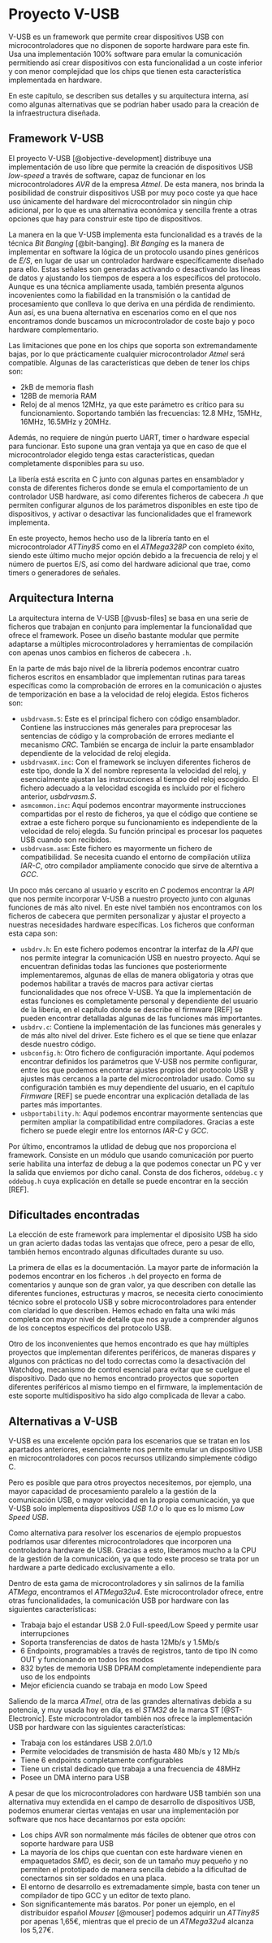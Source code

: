 <!-- Leave a blank line before the title -->

# Proyecto V-USB

V-USB es un framework que permite crear dispositivos USB con microcontroladores que no disponen de soporte hardware para este fin. Usa una implementación 100% software para emular la comunicación permitiendo así crear dispositivos con esta funcionalidad a un coste inferior y con menor complejidad que los chips que tienen esta característica implementada en hardware.

En este capítulo, se describen sus detalles y su arquitectura interna, así como algunas alternativas que se podrían haber usado para la creación de la infraestructura diseñada.


## Framework V-USB

El proyecto V-USB [@objective-development] distribuye una implementación de uso libre que permite la creación de dispositivos USB *low-speed* a través de software, capaz de funcionar en los microcontroladores *AVR* de la empresa *Atmel*. De esta manera, nos brinda la posibilidad de construir dispositivos USB por muy poco coste ya que hace uso únicamente del hardware del microcontrolador sin ningún chip adicional, por lo que es una alternativa económica y sencilla frente a otras opciones que hay para construir este tipo de dispositivos.

La manera en la que V-USB implementa esta funcionalidad es a través de la técnica *Bit Banging* [@bit-banging]. *Bit Banging* es la manera de implementar en software la lógica de un protocolo usando pines genéricos de *E/S*, en lugar de usar un controlador hardware específicamente diseñado para ello. Estas señales son generadas activando o desactivando las líneas de datos y ajustando los tiempos de espera a los específicos del protocolo. Aunque es una técnica ampliamente usada, también presenta algunos incovenientes como la fiabilidad en la transmisión o la cantidad de procesamiento que conlleva lo que deriva en una pérdida de rendimiento. Aun así, es una buena alternativa en escenarios como en el que nos encontramos donde buscamos un microcontrolador de coste bajo y poco hardware complementario.

Las limitaciones que pone en los chips que soporta son extremandamente bajas, por lo que prácticamente cualquier microcontrolador *Atmel* será compatible. Algunas de las características que deben de tener los chips son:

- 2kB de memoria flash
- 128B de memoria RAM
- Reloj de al menos 12MHz, ya que este parámetro es crítico para su funcionamiento. Soportando también las frecuencias: 12.8 MHz, 15MHz, 16MHz, 16.5MHz y 20MHz.

Además, no requiere de ningún puerto UART, timer o hardware especial para funcionar. Esto supone una gran ventaja ya que en caso de que el microcontrolador elegido tenga estas características, quedan completamente disponibles para su uso.

La libería está escrita en C junto con algunas partes en ensamblador y consta de diferentes ficheros donde se emula el comportamiento de un controlador USB hardware, así como diferentes ficheros de cabecera *.h* que permiten configurar algunos de los parámetros disponibles en este tipo de dispositivos, y activar o desactivar las funcionalidades que el framework implementa.

En este proyecto, hemos hecho uso de la librería tanto en el microcontrolador *ATTiny85* como en el *ATMega328P* con completo éxito, siendo este último mucho mejor opción debido a la frecuencia de reloj y el número de puertos E/S, así como del hardware adicional que trae, como timers o generadores de señales.

## Arquitectura Interna

La arquitectura interna de V-USB [@vusb-files] se basa en una serie de ficheros que trabajan en conjunto para implementar la funcionalidad que ofrece el framework. Posee un diseño bastante modular que permite adaptarse a múltiples microcontroladores y herramientas de compilación con apenas unos cambios en ficheros de cabecera `.h`.

En la parte de más bajo nivel de la librería podemos encontrar cuatro ficheros escritos en ensamblador que implementan rutinas para tareas específicas como la comprobación de errores en la comunicación o ajustes de temporización en base a la velocidad de reloj elegida. Estos ficheros son:

- `usbdrvasm.S`: Este es el principal fichero con código ensamblador. Contiene las instrucciones más generales para preprocesar las sentencias de código y la comprobación de errores mediante el mecanismo *CRC*. También se encarga de incluir la parte ensamblador dependiente de la velocidad de reloj elegida.
- `usbdrvasmX.inc`: Con el framework se incluyen diferentes ficheros de este tipo, donde la X del nombre representa la velocidad del reloj, y esencialmente ajustan las instrucciones al tiempo del reloj escogido. El fichero adecuado a la velocidad escogida es incluido por el fichero anterior, *usbdrvasm.S*.
- `asmcommon.inc`: Aquí podemos encontrar mayormente instrucciones compartidas por el resto de ficheros, ya que el código que contiene se extrae a este fichero porque su funcionamiento es independiente de la velocidad de reloj elegda. Su función principal es procesar los paquetes USB cuando son recibidos.
- `usbdrvasm.asm`: Este fichero es mayormente un fichero de compatibilidad. Se necesita cuando el entorno de compilación utiliza *IAR-C*, otro compilador ampliamente conocido que sirve de alterntiva a *GCC*.

Un poco más cercano al usuario y escrito en *C* podemos encontrar la *API* que nos permite incorporar V-USB a nuestro proyecto junto con algunas funciones de más alto nivel. En este nivel también nos encontramos con los ficheros de cabecera que permiten personalizar y ajustar el proyecto a nuestras necesidades hardware específicas. Los ficheros que conforman esta capa son:

- `usbdrv.h`: En este fichero podemos encontrar la interfaz de la *API* que nos permite integrar la comunicación USB en nuestro proyecto. Aquí se encuentran definidas todas las funciones que posteriormente implementaremos, algunas de ellas de manera obligatoria y otras que podemos habilitar a través de macros para activar ciertas funcionalidades que nos ofrece V-USB. Ya que la implementación de estas funciones es completamente personal y dependiente del usuario de la libería, en el capítulo donde se describe el firmware [REF] se pueden encontrar detalladas algunas de las funciones más importantes.
- `usbdrv.c`: Contiene la implementación de las funciones más generales y de más alto nivel del driver. Este fichero es el que se tiene que enlazar desde nuestro código.
- `usbconfig.h`: Otro fichero de configuración importante. Aquí podemos encontrar definidos los parámetros que V-USB nos permite configurar, entre los que podemos encontrar ajustes propios del protocolo USB y ajustes más cercanos a la parte del microcontrolador usado. Como su configuración también es muy dependiente del usuario, en el capítulo *Firmware* [REF] se puede encontrar una explicación detallada de las partes más importantes.
- `usbportability.h`: Aquí podemos encontrar mayormente sentencias que permiten ampliar la compatibilidad entre compiladores. Gracias a este fichero se puede elegir entre los entornos *IAR-C* y *GCC*.

Por último, encontramos la utlidad de debug que nos proporciona el framework. Consiste en un módulo que usando comunicación por puerto serie habilita una interfaz de debug a la que podemos conectar un PC y ver la salida que enviemos por dicho canal. Consta de dos ficheros, `oddebug.c` y `oddebug.h` cuya explicación en detalle se puede encontrar en la sección [REF].

## Dificultades encontradas

La elección de este framework para implementar el diposisito USB ha sido un gran acierto dadas todas las ventajas que ofrece,  pero a pesar de ello, también hemos encontrado algunas dificultades durante su uso.

La primera de ellas es la documentación. La mayor parte de información la podemos encontrar en los ficheros `.h` del proyecto en forma de comentarios y aunque son de gran valor, ya que describen con detalle las diferentes funciones, estructuras y macros, se necesita cierto conocimiento técnico sobre el protocolo USB y sobre microcontroladores para entender con claridad lo que describen. Hemos echado en falta una wiki más completa con mayor nivel de detalle que nos ayude a comprender algunos de los conceptos específicos del protocolo USB.

Otro de los inconvenientes que hemos encontrado es que hay múltiples proyectos que implementan diferentes periféricos, de maneras dispares y algunos con prácticas no del todo correctas como la desactivación del Watchdog, mecanismo de control esencial para evitar que se cuelgue el dispositivo. Dado que no hemos encontrado proyectos que soporten diferentes periféricos al mismo tiempo en el firmware, la implementación de este soporte multidispositivo ha sido algo complicada de llevar a cabo.


## Alternativas a V-USB

V-USB es una excelente opción para los escenarios que se tratan en los apartados anteriores, esencialmente nos permite emular un dispositivo USB en microcontroladores con pocos recursos utilizando simplemente código C.

Pero es posible que para otros proyectos necesitemos, por ejemplo, una mayor capacidad de procesamiento paralelo a la gestión de la comunicación USB, o mayor velocidad en la propia comunicación, ya que V-USB solo implementa dispositivos *USB 1.0* o lo que es lo mismo *Low Speed USB*.

Como alternativa para resolver los escenarios de ejemplo propuestos podríamos usar diferentes microcontroladores que incorporen una controladora hardware de USB. Gracias a esto, liberamos mucho a la CPU de la gestión de la comunicación, ya que todo este proceso se trata por un hardware a parte dedicado exclusivamente a ello.

Dentro de esta gama de microcontroladores y sin salirnos de la familia *ATMega*, encontramos el *ATMega32u4*. Este microcontrolador ofrece, entre otras funcionalidades, la comunicación USB por hardware con las siguientes características:

- Trabaja bajo el estandar USB 2.0 Full-speed/Low Speed y permite usar interrupciones
- Soporta transferencias de datos de hasta 12Mb/s y 1.5Mb/s
- 6 Endpoints, programables a través de registros, tanto de tipo IN como OUT y funcionando en todos los modos
- 832 bytes de memoria USB DPRAM completamente independiente para uso de los endpoints
- Mejor eficiencia cuando se trabaja en modo Low Speed

Saliendo de la marca *ATmel*, otra de las grandes alternativas debida a su potencia, y muy usada hoy en día, es el *STM32* de la marca ST [@ST-Electronic]. Este microcontrolador también nos ofrece la implementación USB por hardware con las siguientes características:

- Trabaja con los estándares USB 2.0/1.0
- Permite velocidades de transmisión de hasta 480 Mb/s y 12 Mb/s
- Tiene 6 endpoints completamente configurables
- Tiene un cristal dedicado que trabaja a una frecuencia de 48MHz
- Posee un DMA interno para USB

A pesar de que los microcontroladores con hardware USB también son una alternativa muy extendida en el campo de desarrollo de dispositivos USB, podemos enumerar ciertas ventajas en usar una implementación por software que nos hace decantarnos por esta opción:

- Los chips AVR son normalmente más fáciles de obtener que otros con soporte hardware para USB
- La mayoría de los chips que cuentan con este hardware vienen en empaquetados *SMD*, es decir, son de un tamaño muy pequeño y no permiten el prototipado de manera sencilla debido a la dificultad de conectarnos sin ser soldados en una placa.
- El entorno de desarrollo es extremadamente simple, basta con tener un compilador de tipo GCC y un editor de texto plano.
- Son significantemente más baratos. Por poner un ejemplo, en el distribuidor español *Mouser* [@mouser] podemos adquirir un *ATTiny85* por apenas 1,65€, mientras que el precio de un *ATMega32u4* alcanza los 5,27€.
